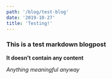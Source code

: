 ```yaml
---
path: '/blog/test-blog'
date: '2019-10-27'
title: 'Testing!'
---
```


### This is a test markdown blogpost

**It doesn't contain any content**

_Anything meaningful anyway_
